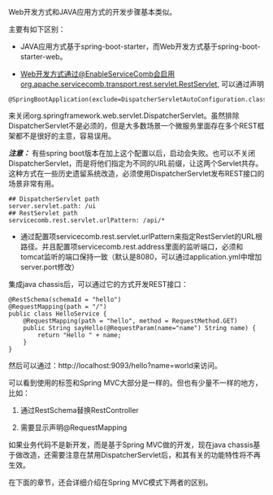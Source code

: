 Web开发方式和JAVA应用方式的开发步骤基本类似。

主要有如下区别：

* JAVA应用方式基于spring-boot-starter，而Web开发方式基于spring-boot-starter-web。

* Web开发方式通过@EnableServiceComb会启用org.apache.servicecomb.transport.rest.servlet.RestServlet, 可以通过声明

```
@SpringBootApplication(exclude=DispatcherServletAutoConfiguration.class)
```

来关闭org.springframework.web.servlet.DispatcherServlet。虽然排除DispatcherServlet不是必须的，但是大多数场景一个微服务里面存在多个REST框架都不是很好的主意，容易误用。

***注意：*** 有些spring boot版本在加上这个配置以后，启动会失败。也可以不关闭DispatcherServlet，而是将他们指定为不同的URL前缀，让这两个Servlet共存。这种方式在一些历史遗留系统改造，必须使用DispatcherServlet发布REST接口的场景非常有用。

```
## DispatcherServlet path
server.servlet.path: /ui
## RestServlet path
servicecomb.rest.servlet.urlPattern: /api/*
```

* 通过配置项servicecomb.rest.servlet.urlPattern来指定RestServlet的URL根路径。并且配置项servicecomb.rest.address里面的监听端口，必须和tomcat监听的端口保持一致（默认是8080，可以通过application.yml中增加server.port修改）

集成java chassis后，可以通过它的方式开发REST接口：

```
@RestSchema(schemaId = "hello")
@RequestMapping(path = "/")
public class HelloService {
    @RequestMapping(path = "hello", method = RequestMethod.GET)
    public String sayHello(@RequestParam(name="name") String name) {
        return "Hello " + name;
    }
}
```

然后可以通过：http://localhost:9093/hello?name=world来访问。

可以看到使用的标签和Spring MVC大部分是一样的。但也有少量不一样的地方，比如：

1. 通过RestSchema替换RestController

2. 需要显示声明@RequestMapping

如果业务代码不是新开发，而是基于Spring MVC做的开发，现在java chassis基于做改造，还需要注意在禁用DispatcherServlet后，和其有关的功能特性将不再生效。

在下面的章节，还会详细介绍在Spring MVC模式下两者的区别。

